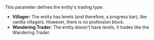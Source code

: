 This parameter defines the entity's trading type.

* **Villager:** The entity has levels (and therefore, a progress bar), like vanilla villagers. However, there is no profession block.
* **Wandering Trader:** The entity doesn't have levels, it trades like the Wandering Trader.